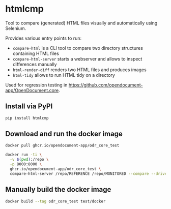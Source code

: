 # htmlcmp

Tool to compare (generated) HTML files visually and automatically using Selenium.

Provides various entry points to run:
- `compare-html` is a CLI tool to compare two directory structures containing HTML files
- `compare-html-server` starts a webserver and allows to inspect differences manually
- `html-render-diff` renders two HTML files and produces images
- `html-tidy` allows to run HTML tidy on a directory

Used for regression testing in https://github.com/opendocument-app/OpenDocument.core.

## Install via PyPI

```bash
pip install htmlcmp
```

## Download and run the docker image

```bash
docker pull ghcr.io/opendocument-app/odr_core_test
```

```bash
docker run -ti \
  -v $(pwd):/repo \
  -p 8000:8000 \
  ghcr.io/opendocument-app/odr_core_test \
  compare-html-server /repo/REFERENCE /repo/MONITORED --compare --driver firefox --port 8000
```

## Manually build the docker image

```bash
docker build --tag odr_core_test test/docker
```
